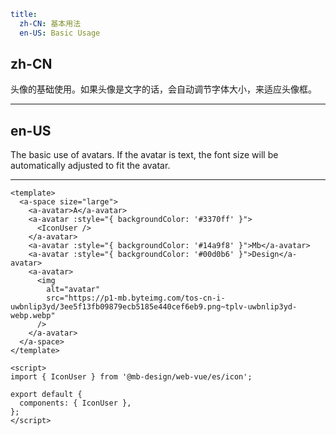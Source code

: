 ```yaml
title:
  zh-CN: 基本用法
  en-US: Basic Usage
```

## zh-CN

头像的基础使用。如果头像是文字的话，会自动调节字体大小，来适应头像框。

---

## en-US

The basic use of avatars. If the avatar is text, the font size will be automatically adjusted to fit the avatar.

---

```vue
<template>
  <a-space size="large">
    <a-avatar>A</a-avatar>
    <a-avatar :style="{ backgroundColor: '#3370ff' }">
      <IconUser />
    </a-avatar>
    <a-avatar :style="{ backgroundColor: '#14a9f8' }">Mb</a-avatar>
    <a-avatar :style="{ backgroundColor: '#00d0b6' }">Design</a-avatar>
    <a-avatar>
      <img
        alt="avatar"
        src="https://p1-mb.byteimg.com/tos-cn-i-uwbnlip3yd/3ee5f13fb09879ecb5185e440cef6eb9.png~tplv-uwbnlip3yd-webp.webp"
      />
    </a-avatar>
  </a-space>
</template>

<script>
import { IconUser } from '@mb-design/web-vue/es/icon';

export default {
  components: { IconUser },
};
</script>
```

